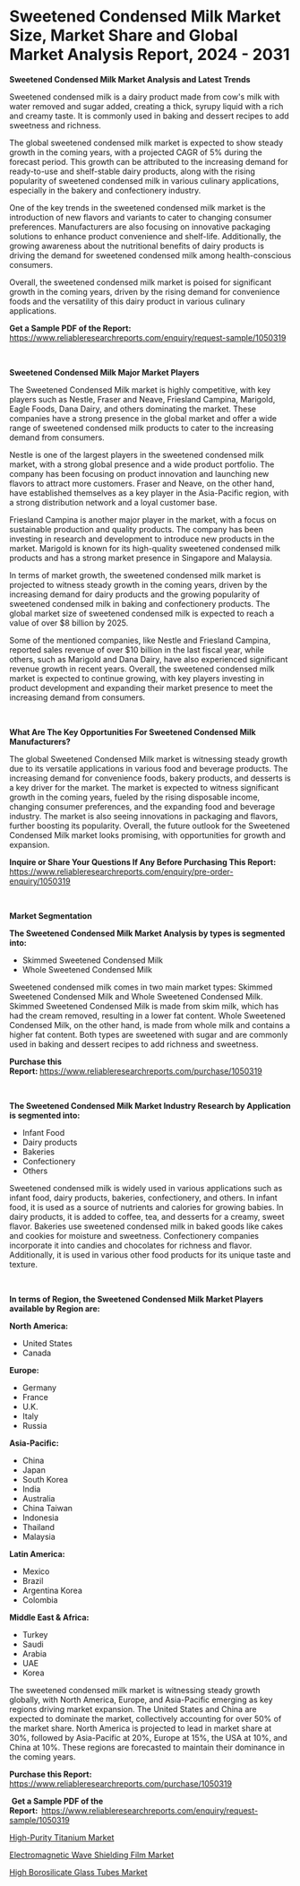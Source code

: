 <p><h1>Sweetened Condensed Milk Market Size, Market Share and Global Market Analysis Report, 2024 - 2031</h1></p><p><strong>Sweetened Condensed Milk Market Analysis and Latest Trends</strong></p>
<p><p>Sweetened condensed milk is a dairy product made from cow's milk with water removed and sugar added, creating a thick, syrupy liquid with a rich and creamy taste. It is commonly used in baking and dessert recipes to add sweetness and richness.</p><p>The global sweetened condensed milk market is expected to show steady growth in the coming years, with a projected CAGR of 5% during the forecast period. This growth can be attributed to the increasing demand for ready-to-use and shelf-stable dairy products, along with the rising popularity of sweetened condensed milk in various culinary applications, especially in the bakery and confectionery industry.</p><p>One of the key trends in the sweetened condensed milk market is the introduction of new flavors and variants to cater to changing consumer preferences. Manufacturers are also focusing on innovative packaging solutions to enhance product convenience and shelf-life. Additionally, the growing awareness about the nutritional benefits of dairy products is driving the demand for sweetened condensed milk among health-conscious consumers.</p><p>Overall, the sweetened condensed milk market is poised for significant growth in the coming years, driven by the rising demand for convenience foods and the versatility of this dairy product in various culinary applications.</p></p>
<p><strong>Get a Sample PDF of the Report:&nbsp;</strong> <a href="https://www.reliableresearchreports.com/enquiry/request-sample/1050319">https://www.reliableresearchreports.com/enquiry/request-sample/1050319</a></p>
<p>&nbsp;</p>
<p><strong>Sweetened Condensed Milk Major Market Players</strong></p>
<p><p>The Sweetened Condensed Milk market is highly competitive, with key players such as Nestle, Fraser and Neave, Friesland Campina, Marigold, Eagle Foods, Dana Dairy, and others dominating the market. These companies have a strong presence in the global market and offer a wide range of sweetened condensed milk products to cater to the increasing demand from consumers.</p><p>Nestle is one of the largest players in the sweetened condensed milk market, with a strong global presence and a wide product portfolio. The company has been focusing on product innovation and launching new flavors to attract more customers. Fraser and Neave, on the other hand, have established themselves as a key player in the Asia-Pacific region, with a strong distribution network and a loyal customer base.</p><p>Friesland Campina is another major player in the market, with a focus on sustainable production and quality products. The company has been investing in research and development to introduce new products in the market. Marigold is known for its high-quality sweetened condensed milk products and has a strong market presence in Singapore and Malaysia.</p><p>In terms of market growth, the sweetened condensed milk market is projected to witness steady growth in the coming years, driven by the increasing demand for dairy products and the growing popularity of sweetened condensed milk in baking and confectionery products. The global market size of sweetened condensed milk is expected to reach a value of over $8 billion by 2025.</p><p>Some of the mentioned companies, like Nestle and Friesland Campina, reported sales revenue of over $10 billion in the last fiscal year, while others, such as Marigold and Dana Dairy, have also experienced significant revenue growth in recent years. Overall, the sweetened condensed milk market is expected to continue growing, with key players investing in product development and expanding their market presence to meet the increasing demand from consumers.</p></p>
<p>&nbsp;</p>
<p><strong>What Are The Key Opportunities For Sweetened Condensed Milk Manufacturers?</strong></p>
<p><p>The global Sweetened Condensed Milk market is witnessing steady growth due to its versatile applications in various food and beverage products. The increasing demand for convenience foods, bakery products, and desserts is a key driver for the market. The market is expected to witness significant growth in the coming years, fueled by the rising disposable income, changing consumer preferences, and the expanding food and beverage industry. The market is also seeing innovations in packaging and flavors, further boosting its popularity. Overall, the future outlook for the Sweetened Condensed Milk market looks promising, with opportunities for growth and expansion.</p></p>
<p><strong>Inquire or Share Your Questions If Any Before Purchasing This Report:</strong> <a href="https://www.reliableresearchreports.com/enquiry/pre-order-enquiry/1050319">https://www.reliableresearchreports.com/enquiry/pre-order-enquiry/1050319</a></p>
<p>&nbsp;</p>
<p><strong>Market Segmentation</strong></p>
<p><strong>The Sweetened Condensed Milk Market Analysis by types is segmented into:</strong></p>
<p><ul><li>Skimmed Sweetened Condensed Milk</li><li>Whole Sweetened Condensed Milk</li></ul></p>
<p><p>Sweetened condensed milk comes in two main market types: Skimmed Sweetened Condensed Milk and Whole Sweetened Condensed Milk. Skimmed Sweetened Condensed Milk is made from skim milk, which has had the cream removed, resulting in a lower fat content. Whole Sweetened Condensed Milk, on the other hand, is made from whole milk and contains a higher fat content. Both types are sweetened with sugar and are commonly used in baking and dessert recipes to add richness and sweetness.</p></p>
<p><strong>Purchase this Report:&nbsp;</strong><a href="https://www.reliableresearchreports.com/purchase/1050319">https://www.reliableresearchreports.com/purchase/1050319</a></p>
<p>&nbsp;</p>
<p><strong>The Sweetened Condensed Milk Market Industry Research by Application is segmented into:</strong></p>
<p><ul><li>Infant Food</li><li>Dairy products</li><li>Bakeries</li><li>Confectionery</li><li>Others</li></ul></p>
<p><p>Sweetened condensed milk is widely used in various applications such as infant food, dairy products, bakeries, confectionery, and others. In infant food, it is used as a source of nutrients and calories for growing babies. In dairy products, it is added to coffee, tea, and desserts for a creamy, sweet flavor. Bakeries use sweetened condensed milk in baked goods like cakes and cookies for moisture and sweetness. Confectionery companies incorporate it into candies and chocolates for richness and flavor. Additionally, it is used in various other food products for its unique taste and texture.</p></p>
<p>&nbsp;</p>
<p><strong>In terms of Region, the Sweetened Condensed Milk Market Players available by Region are:</strong></p>
<p>
    <p> <strong> North America: </strong>
        <ul>
            <li>United States</li>
            <li>Canada</li>
        </ul>
        </p> 
    <p> <strong> Europe: </strong>
        <ul>
            <li>Germany</li>
            <li>France</li>
            <li>U.K.</li>
            <li>Italy</li>
            <li>Russia</li>
        </ul>
        </p> 
    <p> <strong> Asia-Pacific: </strong>
        <ul>
            <li>China</li>
            <li>Japan</li>
            <li>South Korea</li>
            <li>India</li>
            <li>Australia</li>
            <li>China Taiwan</li>
            <li>Indonesia</li>
            <li>Thailand</li>
            <li>Malaysia</li>
        </ul>
        </p> 
    <p> <strong> Latin America: </strong>
        <ul>
            <li>Mexico</li>
            <li>Brazil</li>
            <li>Argentina Korea</li>
            <li>Colombia</li>
        </ul>
        </p> 
    <p> <strong> Middle East & Africa: </strong>
        <ul>
            <li>Turkey</li>
            <li>Saudi</li>
            <li>Arabia</li>
            <li>UAE</li>
            <li>Korea</li>
        </ul>
    </p>
    </p>
<p><p>The sweetened condensed milk market is witnessing steady growth globally, with North America, Europe, and Asia-Pacific emerging as key regions driving market expansion. The United States and China are expected to dominate the market, collectively accounting for over 50% of the market share. North America is projected to lead in market share at 30%, followed by Asia-Pacific at 20%, Europe at 15%, the USA at 10%, and China at 10%. These regions are forecasted to maintain their dominance in the coming years.</p></p>
<p><strong>Purchase this Report: </strong><a href="https://www.reliableresearchreports.com/purchase/1050319">https://www.reliableresearchreports.com/purchase/1050319</a></p>
<p>&nbsp;<strong>Get a Sample PDF of the Report:&nbsp;&nbsp;</strong><a href="https://www.reliableresearchreports.com/enquiry/request-sample/1050319">https://www.reliableresearchreports.com/enquiry/request-sample/1050319</a></p>
<p><strong></strong></p>
<p><p><a href="https://www.linkedin.com/pulse/high-purity-titanium-market-share-amp-new-trends-analysis-report-ngrjf?trackingId=SrrFlLPmdku6nyCAybiaSg%3D%3D">High-Purity Titanium Market</a></p><p><a href="https://www.linkedin.com/pulse/electromagnetic-wave-shielding-film-market-size-growth-segmentation-yaqvf?trackingId=%2Fc7uNGlTo5pO2l91aVPQRA%3D%3D">Electromagnetic Wave Shielding Film Market</a></p><p><a href="https://www.linkedin.com/pulse/high-borosilicate-glass-tubes-market-research-report-provides-yjklf?trackingId=CMF4xZbnR%2Bfk5yluQykUXg%3D%3D">High Borosilicate Glass Tubes Market</a></p></p>